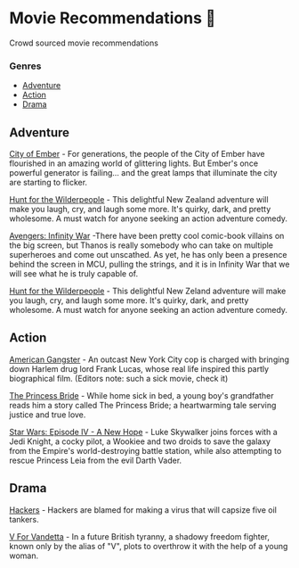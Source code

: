 # Movie Recommendations 🍿
Crowd sourced movie recommendations

### Genres
* [Adventure](#adventure)
* [Action](#action)
* [Drama](#drama)

## Adventure

[City of Ember](https://www.imdb.com/title/tt0970411/?ref_=nv_sr_1) - For generations, the people of the City of Ember have flourished in an amazing world of glittering lights. But Ember's once powerful generator is failing... and the great lamps that illuminate the city are starting to flicker.

[Hunt for the Wilderpeople](https://www.imdb.com/title/tt4698684/?ref_=nv_sr_2) - This delightful New Zealand adventure will make you laugh, cry, and laugh some more. It's quirky, dark, and pretty wholesome. A must watch for anyone seeking an action adventure comedy.

[Avengers: Infinity War](https://www.imdb.com/title/tt4154756/) -There have been pretty cool comic-book villains on the big screen, but Thanos is really somebody who can take on multiple superheroes and come out unscathed. As yet, he has only been a presence behind the screen in MCU, pulling the strings, and it is in Infinity War that we will see what he is truly capable of.

[Hunt for the Wilderpeople](https://www.imdb.com/title/tt4698684/?ref_=nv_sr_2) - This delightful New Zeland adventure will make you laugh, cry, and laugh some more. It's quirky, dark, and pretty wholesome. A must watch for anyone seeking an action adventure comedy.

## Action
[American Gangster](https://www.imdb.com/title/tt0765429) - An outcast New York City cop is charged with bringing down Harlem drug lord Frank Lucas, whose real life inspired this partly biographical film. (Editors note: such a sick movie, check it)

[The Princess Bride](https://www.imdb.com/title/tt0093779/?ref_=nv_sr_1) - While home sick in bed, a young boy's grandfather reads him a story called The Princess Bride; a heartwarming tale serving justice and true love.

[Star Wars: Episode IV - A New Hope](https://www.imdb.com/title/tt0076759/) - Luke Skywalker joins forces with a Jedi Knight, a cocky pilot, a Wookiee and two droids to save the galaxy from the Empire's world-destroying battle station, while also attempting to rescue Princess Leia from the evil Darth Vader.

## Drama
[Hackers](https://www.imdb.com/title/tt0113243/) - Hackers are blamed for making a virus that will capsize five oil tankers.

[V For Vandetta](https://www.imdb.com/title/tt0434409) - In a future British tyranny, a shadowy freedom fighter, known only by the alias of "V", plots to overthrow it with the help of a young woman.

